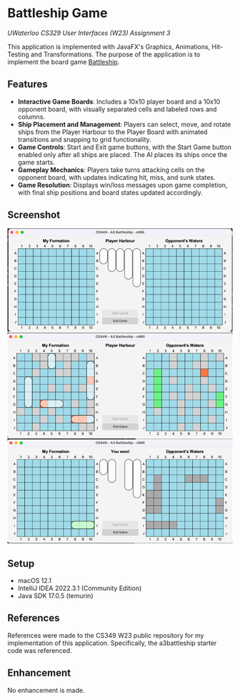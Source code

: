 # Battleship Game
_UWaterloo CS329 User Interfaces (W23) Assignment 3_

This application is implemented with JavaFX's Graphics, Animations, Hit-Testing and Transformations.
The purpose of the application is to implement the board game [Battleship](https://en.wikipedia.org/wiki/Battleship_%28game%29).

## Features

- **Interactive Game Boards**: Includes a 10x10 player board and a 10x10 opponent board, with visually separated cells and labeled rows and columns.
- **Ship Placement and Management**: Players can select, move, and rotate ships from the Player Harbour to the Player Board with animated transitions and snapping to grid functionality.
- **Game Controls**: Start and Exit game buttons, with the Start Game button enabled only after all ships are placed. The AI places its ships once the game starts.
- **Gameplay Mechanics**: Players take turns attacking cells on the opponent board, with updates indicating hit, miss, and sunk states.
- **Game Resolution**: Displays win/loss messages upon game completion, with final ship positions and board states updated accordingly.

## Screenshot
![Initial set up image](img.png)
![Playing battleship image](img_1.png)
![End of game image](img_2.png)


## Setup
* macOS 12.1
* IntelliJ IDEA 2022.3.1 (Community Edition)
* Java SDK 17.0.5 (temurin)

## References
References were made to the CS349 W23 public repository for my implementation of this application. Specifically, the a3battleship starter code was referenced.

## Enhancement
No enhancement is made.
